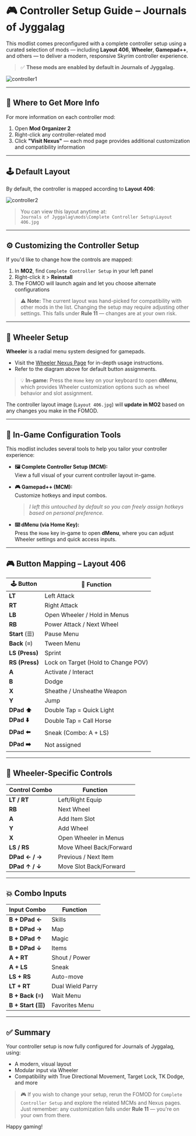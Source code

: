 # 🎮 Controller Setup Guide – Journals of Jyggalag

This modlist comes preconfigured with a complete controller setup using a curated selection of mods — including **Layout 406**, **Wheeler**, **Gamepad++**, and others — to deliver a modern, responsive Skyrim controller experience.

> ✅ **These mods are enabled by default in Journals of Jyggalag.**

![controller1](https://github.com/user-attachments/assets/7cf79dde-0a23-430a-a2f8-82587b25b9e2)

---

## 🧭 Where to Get More Info

For more information on each controller mod:
1. Open **Mod Organizer 2**
2. Right-click any controller-related mod
3. Click **"Visit Nexus"** — each mod page provides additional customization and compatibility information

---

## 🕹️ Default Layout

By default, the controller is mapped according to **Layout 406**:

![controller2](https://github.com/user-attachments/assets/5e238a68-32c1-473d-bc53-d2b4a693c945)

> You can view this layout anytime at:  
> `Journals of Jyggalag\mods\Complete Controller Setup\Layout 406.jpg`

---

## ⚙️ Customizing the Controller Setup

If you'd like to change how the controls are mapped:

1. In **MO2**, find `Complete Controller Setup` in your left panel
2. Right-click it > **Reinstall**
3. The FOMOD will launch again and let you choose alternate configurations

> ⚠️ **Note:** The current layout was hand-picked for compatibility with other mods in the list. Changing the setup may require adjusting other settings. This falls under **Rule 11** — changes are at your own risk.

---

## 📜 Wheeler Setup

**Wheeler** is a radial menu system designed for gamepads.

- Visit the [Wheeler Nexus Page](https://www.nexusmods.com/skyrimspecialedition/mods/97345) for in-depth usage instructions.
- Refer to the diagram above for default button assignments.

> 💡 **In-game:** Press the `Home` key on your keyboard to open **dMenu**, which provides Wheeler customization options such as wheel behavior and slot assignment.

The controller layout image (`Layout 406.jpg`) will **update in MO2** based on any changes you make in the FOMOD.

---

## 🧩 In-Game Configuration Tools

This modlist includes several tools to help you tailor your controller experience:

- **🖼️ Complete Controller Setup (MCM):**  
  View a full visual of your current controller layout in-game.

- **🎮 Gamepad++ (MCM):**  
  Customize hotkeys and input combos.  
  > *I left this untouched by default so you can freely assign hotkeys based on personal preference.*

- **⌨️ dMenu (via Home Key):**  
  Press the `Home` key in-game to open **dMenu**, where you can adjust Wheeler settings and quick access inputs.

---

## 🎮 Button Mapping – Layout 406

| 🕹️ **Button**        | 📜 **Function**                                 |
|----------------------|--------------------------------------------------|
| **LT**               | Left Attack                                      |
| **RT**               | Right Attack                                     |
| **LB**               | Open Wheeler / Hold in Menus                     |
| **RB**               | Power Attack / Next Wheel                        |
| **Start** (☰)        | Pause Menu                                       |
| **Back** (≡)         | Tween Menu                                       |
| **LS (Press)**       | Sprint                                           |
| **RS (Press)**       | Lock on Target (Hold to Change POV)             |
| **A**                | Activate / Interact                              |
| **B**                | Dodge                                            |
| **X**                | Sheathe / Unsheathe Weapon                       |
| **Y**                | Jump                                             |
| **DPad ⬆️**          | Double Tap = Quick Light                         |
| **DPad ⬇️**          | Double Tap = Call Horse                          |
| **DPad ⬅️**          | Sneak (Combo: A + LS)                            |
| **DPad ➡️**          | Not assigned                                     |

---

## 🧩 Wheeler-Specific Controls

| Control Combo                | Function                                  |
|-----------------------------|-------------------------------------------|
| **LT / RT**                 | Left/Right Equip                          |
| **RB**                      | Next Wheel                                |
| **A**                       | Add Item Slot                             |
| **Y**                       | Add Wheel                                 |
| **X**                       | Open Wheeler in Menus                     |
| **LS / RS**                 | Move Wheel Back/Forward                   |
| **DPad ← / →**              | Previous / Next Item                      |
| **DPad ↑ / ↓**              | Move Slot Back/Forward                    |

---

## 💥 Combo Inputs

| Input Combo                 | Function                                   |
|----------------------------|--------------------------------------------|
| **B + DPad ←**             | Skills                                     |
| **B + DPad →**             | Map                                        |
| **B + DPad ↑**             | Magic                                      |
| **B + DPad ↓**             | Items                                      |
| **A + RT**                 | Shout / Power                              |
| **A + LS**                 | Sneak                                      |
| **LS + RS**                | Auto-move                                  |
| **LT + RT**                | Dual Wield Parry                           |
| **B + Back (≡)**           | Wait Menu                                  |
| **B + Start (☰)**          | Favorites Menu                             |

---

## ✅ Summary

Your controller setup is now fully configured for Journals of Jyggalag, using:
- A modern, visual layout
- Modular input via Wheeler
- Compatibility with True Directional Movement, Target Lock, TK Dodge, and more

> 🎮 If you wish to change your setup, rerun the FOMOD for `Complete Controller Setup` and explore the related MCMs and Nexus pages. Just remember: any customization falls under **Rule 11** — you're on your own from there.

Happy gaming!
